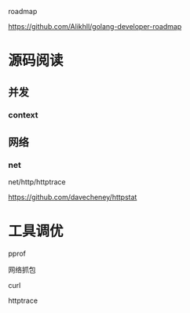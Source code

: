 roadmap

https://github.com/Alikhll/golang-developer-roadmap

# 源码阅读
## 并发

### context



## 网络
### net

net/http/httptrace

https://github.com/davecheney/httpstat



# 工具调优

pprof

网络抓包

curl

httptrace
